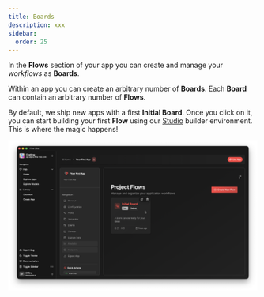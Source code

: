 ```yaml
---
title: Boards
description: xxx
sidebar:
  order: 25
---
```


In the **Flows** section of your app you can create and manage your *workflows* as **Boards**.

Within an app you can create an arbitrary number of **Boards**. Each **Board** can contain an arbitrary number of **Flows**.

By default, we ship new apps with a first **Initial Board**. Once you click on it, you can start building your first **Flow** using our [Studio](/studio/overview/) builder environment. This is where the magic happens!

![Boards and Flows](../../../assets/AppBoards.webp)

